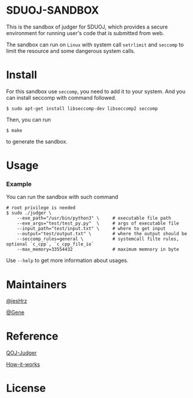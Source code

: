 # SDUOJ-SANDBOX

This is the sandbox of judger for SDUOJ, which provides a secure environment for running user's code that is submitted from web.

The sandbox can run on `Linux` with system call `setrlimit` and `seccomp` to limit the resource and some dangerous system calls.

# Install

For this sandbox use `seccomp`, you need to add it to your system. And you can install seccomp with command followed.

```
$ sudo apt-get install libseccomp-dev libseccomp2 seccomp
```

Then, you can run

```
$ make
```

to generate the sandbox.

# Usage

### Example

You can run the sandbox with such command

```
# root privilege is needed
$ sudo ./judger \
    --exe_path="/usr/bin/python3" \     # executable file path
    --exe_args="test/test_py.py"  \     # args of executable file
    --input_path="test/input.txt" \     # where to get input
    --output="test/output.txt" \        # where the output should be
    --seccomp_rules=general \           # systemcall filte rules, optional `c_cpp`, `c_cpp_file_io`
    --max_memory=33554432               # maximum memnory in byte
```

Use `--help` to get more information about usages.

# Maintainers

[@jesHrz](https://github.com/jesHrz)

[@Gene](https://github.com/GeneLiuXe)

# Reference

[QOJ-Judger](https://github.com/QingdaoU/Judger)

[How-it-works](https://docs.onlinejudge.me/#/judger/how_it_works)

# License